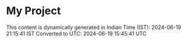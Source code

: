 # My Project

This content is dynamically generated in Indian Time (IST): 2024-06-19 21:15:41 IST
Converted to UTC: 2024-06-19 15:45:41 UTC
